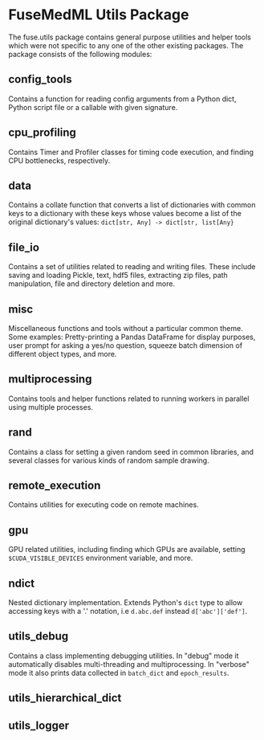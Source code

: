 # FuseMedML Utils Package

The fuse.utils package contains general purpose utilities and helper tools which were not specific to any one of the other existing packages.
The package consists of the following modules:

## config_tools
Contains a function for reading config arguments from a Python dict, Python script file or a callable with given signature.

## cpu_profiling
Contains Timer and Profiler classes for timing code execution, and finding CPU bottlenecks, respectively.

## data
Contains a collate function that converts a list of dictionaries with common keys to a dictionary with these keys whose values become a list of the original dictionary's values:
```dict[str, Any] -> dict[str, list[Any}``` 

## file_io
Contains a set of utilities related to reading and writing files. These include saving and loading Pickle, text, hdf5 files, extracting zip files, path manipulation, file and directory deletion and more.

## misc
Miscellaneous functions and tools without a particular common theme. Some examples: Pretty-printing a Pandas DataFrame for display purposes, user prompt for asking a yes/no question, squeeze batch dimension of different object types, and more.

## multiprocessing
Contains tools and helper functions related to running workers in parallel using multiple processes.

## rand
Contains a class for setting a given random seed in common libraries, and several classes for various kinds of random sample drawing.

## remote_execution
Contains utilities for executing code on remote machines.

## gpu
GPU related utilities, including finding which GPUs are available, setting `$CUDA_VISIBLE_DEVICES` environment variable, and more.

## ndict
Nested dictionary implementation. Extends Python's `dict` type to allow accessing keys with a '.' notation, i.e `d.abc.def` instead `d['abc']['def']`.

## utils_debug
Contains a class implementing debugging utilities. In "debug" mode it automatically disables multi-threading and multiprocessing. In "verbose" mode it also prints data collected in `batch_dict` and `epoch_results`. 
## utils_hierarchical_dict

## utils_logger
